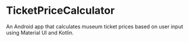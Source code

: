 # TicketPriceCalculator
An Android app that calculates museum ticket prices based on user input using Material UI and Kotlin.
